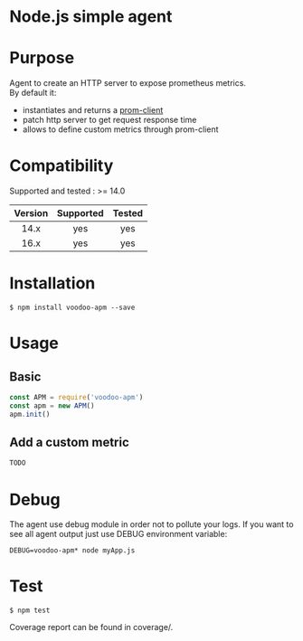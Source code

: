 # Node.js simple agent

# Purpose

Agent to create an HTTP server to expose prometheus metrics.  
By default it:
- instantiates and returns a [prom-client](https://www.npmjs.com/package/prom-client)
- patch http server to get request response time
- allows to define custom metrics through prom-client

# Compatibility

Supported and tested : >= 14.0

| Version       | Supported     | Tested         |
|:-------------:|:-------------:|:--------------:|
| 14.x          | yes           | yes            |
| 16.x          | yes           | yes            |

# Installation

```console
$ npm install voodoo-apm --save
```

# Usage

## Basic
```javascript
const APM = require('voodoo-apm')
const apm = new APM()
apm.init()
```

## Add a custom metric
```javascript
TODO
```

# Debug

The agent use debug module in order not to pollute your logs.
If you want to see all agent output just use DEBUG environment variable:

```console
DEBUG=voodoo-apm* node myApp.js
```

# Test

```console
$ npm test
```

Coverage report can be found in coverage/.
